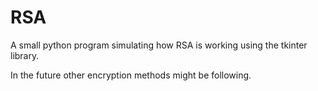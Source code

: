 # RSA
A small python program simulating how RSA is working using the tkinter library.

In the future other encryption methods might be following.